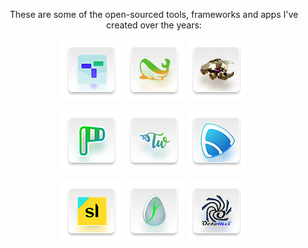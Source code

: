 <p align="center">
  These are some of the open-sourced tools, frameworks and apps I've created over the years:
</p>

<p align="center">
  <a href="https://github.com/markjivko/tatum-php"><img src="./img/96/icon-tatum-php-sdk.png"/></a>
  <a href="https://github.com/markjivko/php-sandbox"><img src="./img/96/icon-php-sandbox.png"/></a>
  <a href="https://github.com/markjivko/rpg"><img src="./img/96/icon-rpg.png"/></a>
</p>

<p align="center">
  <a href="https://github.com/markjivko/wordpress-code-review"><img src="./img/96/icon-potrivit.png"/></a>
  <a href="https://github.com/markjivko/themewarlock"><img src="./img/96/icon-themewarlock.png"/></a>
  <a href="https://github.com/markjivko/fairplayer"><img src="./img/96/icon-fairplayer.png"/></a>
</p>

<p align="center">
  <a href="https://github.com/markjivko/storyline"><img src="./img/96/icon-storyline.png"/></a>
  <a href="https://github.com/markjivko/fervoare"><img src="./img/96/icon-fervoare.png"/></a>
  <a href="https://github.com/markjivko/octoms"><img src="./img/96/icon-octoms.png"/></a>
</p>
